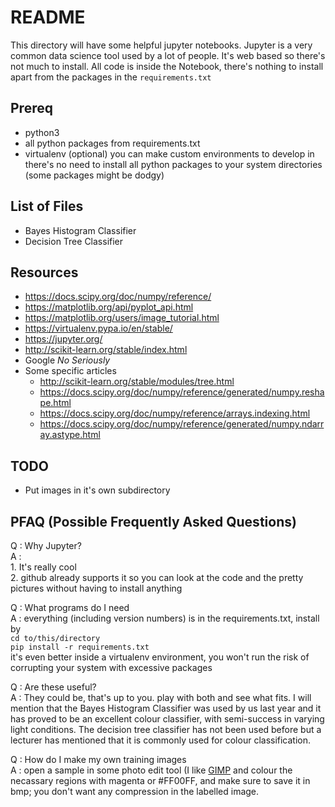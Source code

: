 # README
This directory will have some helpful jupyter notebooks. Jupyter is a very common data science tool used by a lot of people. It's web based so there's not much to install. All code is inside the Notebook, there's nothing to install apart from the packages in the `requirements.txt`

## Prereq
* python3
* all python packages from requirements.txt
* virtualenv (optional)
    you can make custom environments to develop in
    there's no need to install all python packages to your system directories (some packages might be dodgy)

## List of Files
* Bayes Histogram Classifier
* Decision Tree Classifier

## Resources
* https://docs.scipy.org/doc/numpy/reference/
* https://matplotlib.org/api/pyplot_api.html
* https://matplotlib.org/users/image_tutorial.html
* https://virtualenv.pypa.io/en/stable/
* https://jupyter.org/
* http://scikit-learn.org/stable/index.html
* Google *No Seriously*
* Some specific articles
    * http://scikit-learn.org/stable/modules/tree.html
    * https://docs.scipy.org/doc/numpy/reference/generated/numpy.reshape.html
    * https://docs.scipy.org/doc/numpy/reference/arrays.indexing.html
    * https://docs.scipy.org/doc/numpy/reference/generated/numpy.ndarray.astype.html

## TODO
* Put images in it's own subdirectory

## PFAQ (Possible Frequently Asked Questions)
Q : Why Jupyter?  
A :  
    1. It's really cool  
    2. github already supports it so you can look at the code and the pretty pictures without having to install anything

Q : What programs do I need  
A : everything (including version numbers) is in the requirements.txt, install by  
    `cd to/this/directory`  
    `pip install -r requirements.txt`  
    it's even better inside a virtualenv environment, you won't run the risk of corrupting your system with excessive packages
    
Q : Are these useful?  
A : They could be, that's up to you. play with both and see what fits. I will mention that the Bayes Histogram Classifier was used by us last year and it has proved to be an excellent colour classifier, with semi-success in varying light conditions. The decision tree classifier has not been used before but a lecturer has mentioned that it is commonly used for colour classification.

Q : How do I make my own training images  
A : open a sample in some photo edit tool (I like [GIMP](https://www.gimp.org/) and colour the necassary regions with magenta or #FF00FF, and make sure to save it in bmp; you don't want any compression in the labelled image.